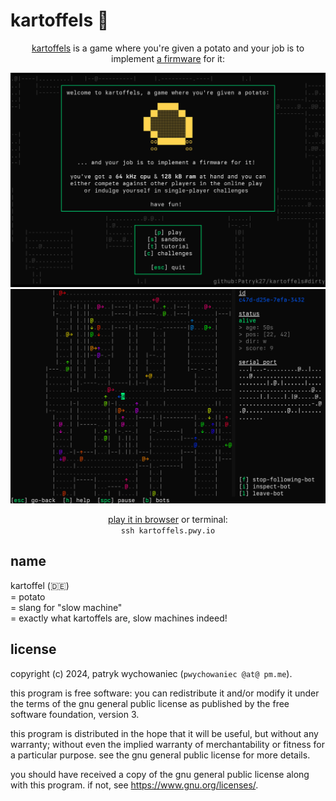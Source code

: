 # kartoffels 🥔

<p align="center">
    <a href="https://kartoffels.pwy.io">kartoffels</a> is a game where you're
    given a potato and your job is to implement
    <a href="https://github.com/patryk27/kartoffel">a firmware</a> for it:
</p>

![](./readme/img-v03.png)
![](./readme/img-v02.png)

<p align="center">
    <a href="https://kartoffels.pwy.io">play it in browser</a> or terminal:<br>
    <code>ssh kartoffels.pwy.io</code>
</p>

## name

kartoffel (🇩🇪)    
= potato    
= slang for "slow machine"    
= exactly what kartoffels are, slow machines indeed!

## license

copyright (c) 2024, patryk wychowaniec (`pwychowaniec @at@ pm.me`).

this program is free software: you can redistribute it and/or modify it under
the terms of the gnu general public license as published by the free software
foundation, version 3.

this program is distributed in the hope that it will be useful, but without any
warranty; without even the implied warranty of merchantability or fitness for a
particular purpose. see the gnu general public license for more details.

you should have received a copy of the gnu general public license along with
this program. if not, see <https://www.gnu.org/licenses/>. 
